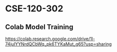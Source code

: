 # CSE-120-302

## Colab Model Training
https://colab.research.google.com/drive/1l-74juIYYNrdQCbWq_pk6TYKaMut_g65?usp=sharing

